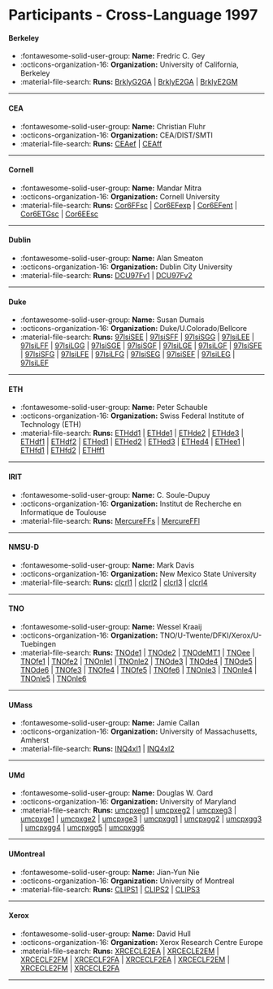 # Participants - Cross-Language 1997 

#### Berkeley
 - :fontawesome-solid-user-group: **Name:** Fredric C. Gey
 - :octicons-organization-16: **Organization:** University of California, Berkeley
 - :material-file-search: **Runs:** [BrklyG2GA](./runs.md#brklyg2ga) | [BrklyE2GA](./runs.md#brklye2ga) | [BrklyE2GM](./runs.md#brklye2gm)

---
#### CEA
 - :fontawesome-solid-user-group: **Name:** Christian Fluhr
 - :octicons-organization-16: **Organization:** CEA/DIST/SMTI
 - :material-file-search: **Runs:** [CEAef](./runs.md#ceaef) | [CEAff](./runs.md#ceaff)

---
#### Cornell
 - :fontawesome-solid-user-group: **Name:** Mandar Mitra
 - :octicons-organization-16: **Organization:** Cornell University
 - :material-file-search: **Runs:** [Cor6FFsc](./runs.md#cor6ffsc) | [Cor6EFexp](./runs.md#cor6efexp) | [Cor6EFent](./runs.md#cor6efent) | [Cor6ETGsc](./runs.md#cor6etgsc) | [Cor6EEsc](./runs.md#cor6eesc)

---
#### Dublin
 - :fontawesome-solid-user-group: **Name:** Alan Smeaton
 - :octicons-organization-16: **Organization:** Dublin City University
 - :material-file-search: **Runs:** [DCU97Fv1](./runs.md#dcu97fv1) | [DCU97Fv2](./runs.md#dcu97fv2)

---
#### Duke
 - :fontawesome-solid-user-group: **Name:** Susan Dumais
 - :octicons-organization-16: **Organization:** Duke/U.Colorado/Bellcore
 - :material-file-search: **Runs:** [97lsiSEE](./runs.md#97lsisee) | [97lsiSFF](./runs.md#97lsisff) | [97lsiSGG](./runs.md#97lsisgg) | [97lsiLEE](./runs.md#97lsilee) | [97lsiLFF](./runs.md#97lsilff) | [97lsiLGG](./runs.md#97lsilgg) | [97lsiSGE](./runs.md#97lsisge) | [97lsiSGF](./runs.md#97lsisgf) | [97lsiLGE](./runs.md#97lsilge) | [97lsiLGF](./runs.md#97lsilgf) | [97lsiSFE](./runs.md#97lsisfe) | [97lsiSFG](./runs.md#97lsisfg) | [97lsiLFE](./runs.md#97lsilfe) | [97lsiLFG](./runs.md#97lsilfg) | [97lsiSEG](./runs.md#97lsiseg) | [97lsiSEF](./runs.md#97lsisef) | [97lsiLEG](./runs.md#97lsileg) | [97lsiLEF](./runs.md#97lsilef)

---
#### ETH
 - :fontawesome-solid-user-group: **Name:** Peter Schauble
 - :octicons-organization-16: **Organization:** Swiss Federal Institute of Technology (ETH)
 - :material-file-search: **Runs:** [ETHdd1](./runs.md#ethdd1) | [ETHde1](./runs.md#ethde1) | [ETHde2](./runs.md#ethde2) | [ETHde3](./runs.md#ethde3) | [ETHdf1](./runs.md#ethdf1) | [ETHdf2](./runs.md#ethdf2) | [ETHed1](./runs.md#ethed1) | [ETHed2](./runs.md#ethed2) | [ETHed3](./runs.md#ethed3) | [ETHed4](./runs.md#ethed4) | [ETHee1](./runs.md#ethee1) | [ETHfd1](./runs.md#ethfd1) | [ETHfd2](./runs.md#ethfd2) | [ETHff1](./runs.md#ethff1)

---
#### IRIT
 - :fontawesome-solid-user-group: **Name:** C. Soule-Dupuy
 - :octicons-organization-16: **Organization:** Institut de Recherche en Informatique de Toulouse
 - :material-file-search: **Runs:** [MercureFFs](./runs.md#mercureffs) | [MercureFFl](./runs.md#mercureffl)

---
#### NMSU-D
 - :fontawesome-solid-user-group: **Name:** Mark Davis
 - :octicons-organization-16: **Organization:** New Mexico State University
 - :material-file-search: **Runs:** [clcrl1](./runs.md#clcrl1) | [clcrl2](./runs.md#clcrl2) | [clcrl3](./runs.md#clcrl3) | [clcrl4](./runs.md#clcrl4)

---
#### TNO
 - :fontawesome-solid-user-group: **Name:** Wessel Kraaij
 - :octicons-organization-16: **Organization:** TNO/U-Twente/DFKI/Xerox/U-Tuebingen
 - :material-file-search: **Runs:** [TNOde1](./runs.md#tnode1) | [TNOde2](./runs.md#tnode2) | [TNOdeMT1](./runs.md#tnodemt1) | [TNOee](./runs.md#tnoee) | [TNOfe1](./runs.md#tnofe1) | [TNOfe2](./runs.md#tnofe2) | [TNOnle1](./runs.md#tnonle1) | [TNOnle2](./runs.md#tnonle2) | [TNOde3](./runs.md#tnode3) | [TNOde4](./runs.md#tnode4) | [TNOde5](./runs.md#tnode5) | [TNOde6](./runs.md#tnode6) | [TNOfe3](./runs.md#tnofe3) | [TNOfe4](./runs.md#tnofe4) | [TNOfe5](./runs.md#tnofe5) | [TNOfe6](./runs.md#tnofe6) | [TNOnle3](./runs.md#tnonle3) | [TNOnle4](./runs.md#tnonle4) | [TNOnle5](./runs.md#tnonle5) | [TNOnle6](./runs.md#tnonle6)

---
#### UMass
 - :fontawesome-solid-user-group: **Name:** Jamie Callan
 - :octicons-organization-16: **Organization:** University of Massachusetts, Amherst
 - :material-file-search: **Runs:** [INQ4xl1](./runs.md#inq4xl1) | [INQ4xl2](./runs.md#inq4xl2)

---
#### UMd
 - :fontawesome-solid-user-group: **Name:** Douglas W. Oard
 - :octicons-organization-16: **Organization:** University of Maryland
 - :material-file-search: **Runs:** [umcpxeg1](./runs.md#umcpxeg1) | [umcpxeg2](./runs.md#umcpxeg2) | [umcpxeg3](./runs.md#umcpxeg3) | [umcpxge1](./runs.md#umcpxge1) | [umcpxge2](./runs.md#umcpxge2) | [umcpxge3](./runs.md#umcpxge3) | [umcpxgg1](./runs.md#umcpxgg1) | [umcpxgg2](./runs.md#umcpxgg2) | [umcpxgg3](./runs.md#umcpxgg3) | [umcpxgg4](./runs.md#umcpxgg4) | [umcpxgg5](./runs.md#umcpxgg5) | [umcpxgg6](./runs.md#umcpxgg6)

---
#### UMontreal
 - :fontawesome-solid-user-group: **Name:** Jian-Yun Nie
 - :octicons-organization-16: **Organization:** University of Montreal
 - :material-file-search: **Runs:** [CLIPS1](./runs.md#clips1) | [CLIPS2](./runs.md#clips2) | [CLIPS3](./runs.md#clips3)

---
#### Xerox
 - :fontawesome-solid-user-group: **Name:** David Hull
 - :octicons-organization-16: **Organization:** Xerox Research Centre Europe
 - :material-file-search: **Runs:** [XRCECLE2EA](./runs.md#xrcecle2ea) | [XRCECLE2EM](./runs.md#xrcecle2em) | [XRCECLF2FM](./runs.md#xrceclf2fm) | [XRCECLF2FA](./runs.md#xrceclf2fa) | [XRCECLF2EA](./runs.md#xrceclf2ea) | [XRCECLF2EM](./runs.md#xrceclf2em) | [XRCECLE2FM](./runs.md#xrcecle2fm) | [XRCECLE2FA](./runs.md#xrcecle2fa)

---
